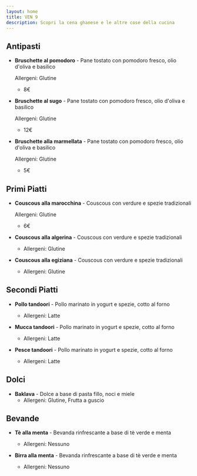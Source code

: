 ```yaml
---
layout: home
title: VEN 9
description: Scopri la cena ghanese e le altre cose della cucina
---
```


## Antipasti ##
- **Bruschette al pomodoro** - Pane tostato con pomodoro fresco, olio d'oliva e basilico

  Allergeni: Glutine
  - 8€

- **Bruschette al sugo** - Pane tostato con pomodoro fresco, olio d'oliva e basilico

  Allergeni: Glutine
  - 12€

- **Bruschette alla marmellata** - Pane tostato con pomodoro fresco, olio d'oliva e basilico

  Allergeni: Glutine
  - 5€

## Primi Piatti ##
- **Couscous alla marocchina** - Couscous con verdure e spezie tradizionali

  Allergeni: Glutine
  - 6€

- **Couscous alla algerina** - Couscous con verdure e spezie tradizionali
  - Allergeni: Glutine

- **Couscous alla egiziana** - Couscous con verdure e spezie tradizionali
  - Allergeni: Glutine

## Secondi Piatti ##
- **Pollo tandoori** - Pollo marinato in yogurt e spezie, cotto al forno
  - Allergeni: Latte

- **Mucca tandoori** - Pollo marinato in yogurt e spezie, cotto al forno
  - Allergeni: Latte

- **Pesce tandoori** - Pollo marinato in yogurt e spezie, cotto al forno
  - Allergeni: Latte

## Dolci
- **Baklava** - Dolce a base di pasta fillo, noci e miele
  - Allergeni: Glutine, Frutta a guscio

## Bevande
- **Tè alla menta** - Bevanda rinfrescante a base di tè verde e menta
  - Allergeni: Nessuno

- **Birra alla menta** - Bevanda rinfrescante a base di tè verde e menta
  - Allergeni: Nessuno
